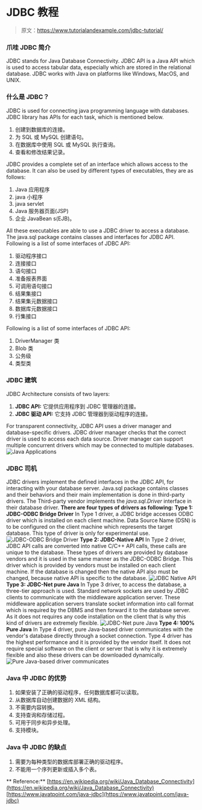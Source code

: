 # JDBC 教程

> 原文：<https://www.tutorialandexample.com/jdbc-tutorial/>

### 爪哇 JDBC 简介

JDBC stands for Java Database Connectivity. JDBC API is a Java API which is used to access tabular data, especially which are stored in the relational database. JDBC works with Java on platforms like Windows, MacOS, and UNIX.

### 什么是 JDBC？

JDBC is used for connecting java programming language with databases. JDBC library has APIs for each task, which is mentioned below.

1.  创建到数据库的连接。
2.  为 SQL 或 MySQL 创建语句。
3.  在数据库中使用 SQL 或 MySQL 执行查询。
4.  查看和修改结果记录。

JDBC provides a complete set of an interface which allows access to the database. It can also be used by different types of executables, they are as follows:

1.  Java 应用程序
2.  java 小程序
3.  java servlet
4.  Java 服务器页面(JSP)
5.  企业 JavaBean s(EJB)。

All these executables are able to use a JDBC driver to access a database. The java.sql package contains classes and interfaces for JDBC API. Following is a list of some interfaces of JDBC API:

1.  驱动程序接口
2.  连接接口
3.  语句接口
4.  准备报表界面
5.  可调用语句接口
6.  结果集接口
7.  结果集元数据接口
8.  数据库元数据接口
9.  行集接口

Following is a list of some interfaces of JDBC API:

1.  DriverManager 类
2.  Blob 类
3.  公务级
4.  类型类

### JDBC 建筑

JDBC Architecture consists of two layers:

1.  **JDBC API:** 它提供应用程序到 JDBC 管理器的连接。
2.  **JDBC 驱动 API:** 它支持 JDBC 管理器到驱动程序的连接。

For transparent connectivity, JDBC API uses a driver manager and database-specific drivers. JDBC driver manager checks that the correct driver is used to access each data source. Driver manager can support multiple concurrent drivers which may be connected to multiple databases. ![Java Applications](img/77e13f72ccde76d1b03582ea21cd5586.png)

### JDBC 司机

JDBC drivers implement the defined interfaces in the JDBC API, for interacting with your database server. Java.sql package contains classes and their behaviors and their main implementation is done in third-party drivers. The Third-party vendor implements the *java.sql.Driver* interface in their database driver. **There are four types of drivers as following:** **Type 1: JDBC-ODBC Bridge Driver** In Type 1 driver, a JDBC bridge accesses ODBC driver which is installed on each client machine. Data Source Name (DSN) is to be configured on the client machine which represents the target database. This type of driver is only for experimental use. ![JDBC-ODBC Bridge Driver](img/0b24a0ebcf6aeec2e7a7b6890e807239.png) **Type 2: JDBC-Native API** In Type 2 driver, JDBC API calls are converted into native C/C++ API calls, these calls are unique to the database. These types of drivers are provided by database vendors and it is used in the same manner as the JDBC-ODBC Bridge. This driver which is provided by vendors must be installed on each client machine. If the database is changed then the native API also must be changed, because native API is specific to the database. ![JDBC Native API](img/9da16fda97d6387080938b733e14fe36.png) **Type 3: JDBC-Net pure Java** In Type 3 driver, to access the database, a three-tier approach is used. Standard network sockets are used by JDBC clients to communicate with the middleware application server. These middleware application servers translate socket information into call format which is required by the DBMS and then forward it to the database server. As it does not requires any code installation on the client that is why this kind of drivers are extremely flexible. ![JDBC-Net pure Java](img/495f6aa2a1fb16cce4687295a35ef663.png) **Type 4: 100% Pure Java** In Type 4 driver, pure Java-based driver communicates with the vendor's database directly through a socket connection. Type 4 driver has the highest performance and it is provided by the vendor itself. It does not require special software on the client or server that is why it is extremely flexible and also these drivers can be downloaded dynamically. ![Pure Java-based driver communicates](img/9924b497760bff082a4cee526afaf432.png)

### Java 中 JDBC 的优势

1.  如果安装了正确的驱动程序，任何数据库都可以读取。
2.  从数据库自动创建数据的 XML 结构。
3.  不需要内容转换。
4.  支持查询和存储过程。
5.  可用于同步和异步处理。
6.  支持模块。

### Java 中 JDBC 的缺点

1.  需要为每种类型的数据库部署正确的驱动程序。
2.  不能用一个序列更新或插入多个表。

** Reference:** [https://en.wikipedia.org/wiki/Java_Database_Connectivity](https://en.wikipedia.org/wiki/Java_Database_Connectivity) [https://www.javatpoint.com/java-jdbc](https://www.javatpoint.com/java-jdbc)